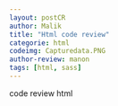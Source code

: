 ```yaml
---
layout: postCR
author: Malik
title: "Html code review"
categorie: html
codeimg: Capturedata.PNG
author-review: manon
tags: [html, sass]
---
```


code review html